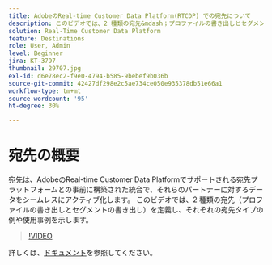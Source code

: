 ```yaml
---
title: AdobeのReal-time Customer Data Platform(RTCDP) での宛先について
description: このビデオでは、2 種類の宛先&mdash；プロファイルの書き出しとセグメントの書き出し&mdash を定義し、それぞれの宛先タイプの例や使用例を示します。
solution: Real-Time Customer Data Platform
feature: Destinations
role: User, Admin
level: Beginner
jira: KT-3797
thumbnail: 29707.jpg
exl-id: d6e78ec2-f9e0-4794-b585-9bebef9b036b
source-git-commit: 42427df298e2c5ae734ce050e935378db51e66a1
workflow-type: tm+mt
source-wordcount: '95'
ht-degree: 30%

---
```


# 宛先の概要

宛先は、AdobeのReal-time Customer Data Platformでサポートされる宛先プラットフォームとの事前に構築された統合で、それらのパートナーに対するデータをシームレスにアクティブ化します。 このビデオでは、2 種類の宛先（プロファイルの書き出しとセグメントの書き出し）を定義し、それぞれの宛先タイプの例や使用事例を示します。

>[!VIDEO](https://video.tv.adobe.com/v/29707?quality=12&learn=on)

詳しくは、[ドキュメント](https://experienceleague.adobe.com/docs/experience-platform/rtcdp/destinations/destinations-overview.html)を参照してください。

